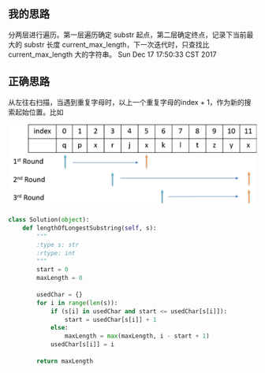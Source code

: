 ## 我的思路 

分两层进行遍历。第一层遍历确定 substr 起点，第二层确定终点，记录下当前最大的 substr 长度 current_max_length，下一次迭代时，只查找比 current_max_length 大的字符串。
Sun Dec 17 17:50:33 CST 2017


## 正确思路

 从左往右扫描，当遇到重复字母时，以上一个重复字母的index + 1，作为新的搜索起始位置。比如

![](./images/003.png)

```python
class Solution(object):
    def lengthOfLongestSubstring(self, s):
        """
        :type s: str
        :rtype: int
        """
        start = 0
        maxLength = 0
        
        usedChar = {}
        for i in range(len(s)):
            if (s[i] in usedChar and start <= usedChar[s[i]]):
                start = usedChar[s[i]] + 1
            else:
                maxLength = max(maxLength, i - start + 1)               
            usedChar[s[i]] = i
            
        return maxLength
```